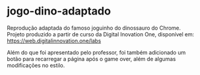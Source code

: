 # jogo-dino-adaptado

Reprodução adaptada do famoso joguinho do dinossauro do Chrome.
Projeto produzido a partir de curso da Digital Inovation One, disponível em: https://web.digitalinnovation.one/labs

Além do que foi apresentado  pelo professor, foi também adicionado um botão para recarregar a página após o game over, além de algumas
modificações no estilo.
